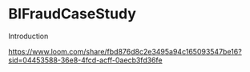 # BIFraudCaseStudy

Introduction

https://www.loom.com/share/fbd876d8c2e3495a94c165093547be16?sid=04453588-36e8-4fcd-acff-0aecb3fd36fe
